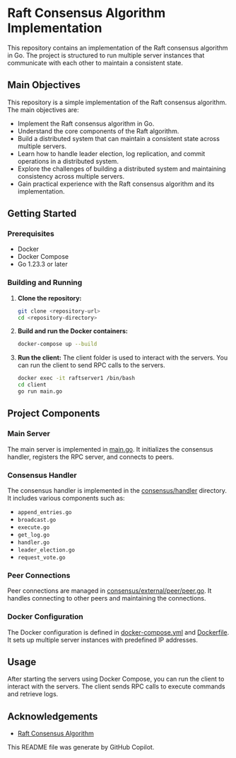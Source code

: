 # Raft Consensus Algorithm Implementation

This repository contains an implementation of the Raft consensus algorithm in Go. The project is structured to run multiple server instances that communicate with each other to maintain a consistent state.

## Main Objectives
This repository is a simple implementation of the Raft consensus algorithm. The main objectives are:
- Implement the Raft consensus algorithm in Go.
- Understand the core components of the Raft algorithm.
- Build a distributed system that can maintain a consistent state across multiple servers.
- Learn how to handle leader election, log replication, and commit operations in a distributed system.
- Explore the challenges of building a distributed system and maintaining consistency across multiple servers.
- Gain practical experience with the Raft consensus algorithm and its implementation.

## Getting Started

### Prerequisites

- Docker
- Docker Compose
- Go 1.23.3 or later

### Building and Running

1. **Clone the repository:**

    ```sh
    git clone <repository-url>
    cd <repository-directory>
    ```

2. **Build and run the Docker containers:**

    ```sh
    docker-compose up --build
    ```

3. **Run the client:**
The client folder is used to interact with the servers. You can run the client to send RPC calls to the servers.

    ```sh
    docker exec -it raftserver1 /bin/bash
    cd client
    go run main.go
    ```

## Project Components

### Main Server

The main server is implemented in [main.go](main.go). It initializes the consensus handler, registers the RPC server, and connects to peers.

### Consensus Handler

The consensus handler is implemented in the [consensus/handler](consensus/handler) directory. It includes various components such as:

- `append_entries.go`
- `broadcast.go`
- `execute.go`
- `get_log.go`
- `handler.go`
- `leader_election.go`
- `request_vote.go`

### Peer Connections

Peer connections are managed in [consensus/external/peer/peer.go](consensus/external/peer/peer.go). It handles connecting to other peers and maintaining the connections.

### Docker Configuration

The Docker configuration is defined in [docker-compose.yml](docker-compose.yml) and [Dockerfile](Dockerfile). It sets up multiple server instances with predefined IP addresses.

## Usage

After starting the servers using Docker Compose, you can run the client to interact with the servers. The client sends RPC calls to execute commands and retrieve logs.

## Acknowledgements

- [Raft Consensus Algorithm](https://raft.github.io/)

This README file was generate by GitHub Copilot.

